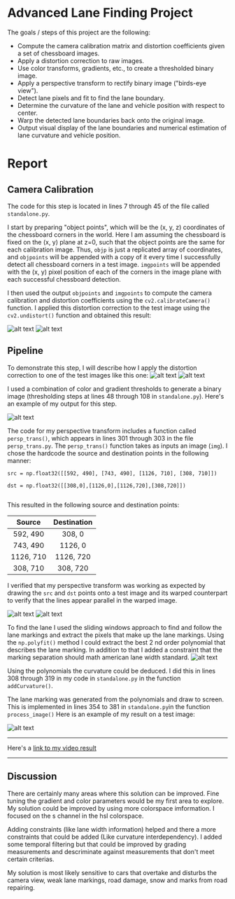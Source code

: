 
**Advanced Lane Finding Project**
=================================
The goals / steps of this project are the following:

* Compute the camera calibration matrix and distortion coefficients given a set of chessboard images.
* Apply a distortion correction to raw images.
* Use color transforms, gradients, etc., to create a thresholded binary image.
* Apply a perspective transform to rectify binary image ("birds-eye view").
* Detect lane pixels and fit to find the lane boundary.
* Determine the curvature of the lane and vehicle position with respect to center.
* Warp the detected lane boundaries back onto the original image.
* Output visual display of the lane boundaries and numerical estimation of lane curvature and vehicle position.

[//]: # (Image References)

[image0]: ./output_images/distorted.jpg "Distorted"
[image1]: ./output_images/undistorted.jpg "Undistorted"
[image2]: ./output_images/middle.jpg "Road distorted"
[image22]: ./output_images/middle_undistorted.jpg "Road undistorted"

[image3]: ./output_images/gradients.jpg "Binary Example"
[image4]: ./output_images/perspective1.jpg "Warp Example"
[image42]: ./output_images/perspective2.jpg "Warp Example2"
[image5]: ./output_images/color_fit_lines.jpg "Fit Visual"
[image6]: ./output_images/processed.jpg "Output"
[video1]: ./project_video_output.mp4 "Video"

Report
=======

Camera Calibration
------------------


The code for this step is located  in lines 7 through 45 of the file called `standalone.py`.  

I start by preparing "object points", which will be the (x, y, z) coordinates of the chessboard corners in the world. Here I am assuming the chessboard is fixed on the (x, y) plane at z=0, such that the object points are the same for each calibration image.  Thus, `objp` is just a replicated array of coordinates, and `objpoints` will be appended with a copy of it every time I successfully detect all chessboard corners in a test image.  `imgpoints` will be appended with the (x, y) pixel position of each of the corners in the image plane with each successful chessboard detection.  

I then used the output `objpoints` and `imgpoints` to compute the camera calibration and distortion coefficients using the `cv2.calibrateCamera()` function.  I applied this distortion correction to the test image using the `cv2.undistort()` function and obtained this result: 

![alt text][image0]
![alt text][image1]

Pipeline
--------

To demonstrate this step, I will describe how I apply the distortion correction to one of the test images like this one:
![alt text][image2]
![alt text][image22]

I used a combination of color and gradient thresholds to generate a binary image (thresholding steps at lines 48 through 108 in `standalone.py`).  Here's an example of my output for this step. 

![alt text][image3]


The code for my perspective transform includes a function called `persp_trans()`, which appears in lines 301 through 303 in the file `persp_trans.py`. The `persp_trans()` function takes as inputs an image (`img`).  I chose the hardcode the source and destination points in the following manner:

```
src = np.float32([[592, 490], [743, 490], [1126, 710], [308, 710]])

dst = np.float32([[308,0],[1126,0],[1126,720],[308,720]])


```
This resulted in the following source and destination points:

| Source        | Destination   | 
|:-------------:|:-------------:| 
| 592, 490      | 308, 0        | 
| 743, 490      | 1126, 0      |
| 1126, 710     | 1126, 720      |
| 308, 710      | 308, 720        |

I verified that my perspective transform was working as expected by drawing the `src` and `dst` points onto a test image and its warped counterpart to verify that the lines appear parallel in the warped image.

![alt text][image4]
![alt text][image42]


To find the lane I used the sliding windows approach to find and follow the lane markings and extract the pixels that make up the lane markings. Using the `np.polyfit()` method I could extract the best 2 nd order polynomial that describes the lane marking. In addition to that I added a constraint that the marking separation should math american lane width standard.
![alt text][image5]


Using the polynomials the curvature could be deduced. I did this in lines 308 through 319 in my code in `standalone.py` in the function `addCurvature()`.


The lane marking was generated from the polynomials and draw to screen. This is implemented in lines 354 to 381 in `standalone.py`in the function `process_image()`  Here is an example of my result on a test image:

![alt text][image6]

---


Here's a [link to my video result](./project_video_output.mp4) 

---

Discussion
----------


There are certainly many areas where this solution can be improved. Fine tuning the gradient and color parameters would be my first area to explore. My solution could be improved by using more colorspace imformation. I focused on the s channel in the hsl colorspace.

Adding constraints (like lane width information) helped and there a more constraints that could be added (Like curvature interdependency). I added some temporal filtering but that could be improved by grading measurements and descriminate against measurements that don't meet certain criterias.

 My solution is most likely sensitive to cars that overtake and disturbs the camera view, weak lane markings, road damage, snow and marks from road repairing.  

